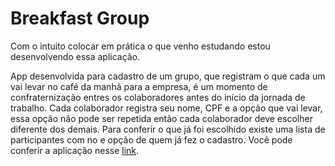 # Breakfast Group

Com o intuito colocar em prática o que venho estudando estou desenvolvendo essa aplicação.

App desenvolvida para cadastro de um grupo, que registram o que cada um vai levar no café da manhã para a empresa, 
é um momento de confraternização entres os colaboradores antes do início da jornada de trabalho.
Cada colaborador registra seu nome, CPF e a opção que vai levar, essa opção não pode ser repetida então cada colaborador
deve escolher diferente dos demais. Para conferir o que já foi escolhido existe uma lista de participantes com no e opção 
de quem já fez o cadastro.
Você pode conferir a aplicação nesse <a href="https://breakfast-leandrofa1980.netlify.app">link</a>.
